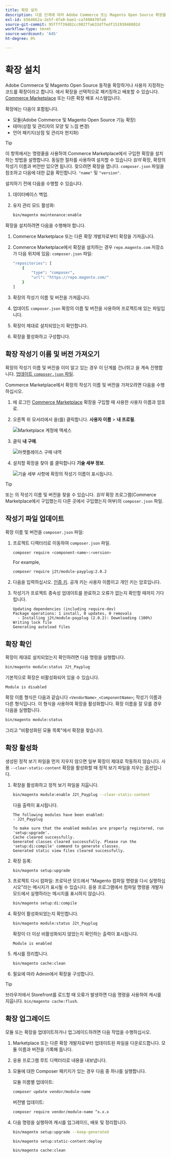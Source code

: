 ```yaml
---
title: 확장 설치
description: 다음 단계에 따라 Adobe Commerce 또는 Magento Open Source 확장을 설치합니다.
exl-id: b564662a-2e5f-4fa9-bae1-ca7498478fa9
source-git-commit: 95ffff39d82cc9027fa633dffedf15193040802d
workflow-type: tm+mt
source-wordcount: '645'
ht-degree: 0%

---
```


# 확장 설치

Adobe Commerce 및 Magento Open Source 동작을 확장하거나 사용자 지정하는 코드를 확장이라고 합니다. 에서 확장을 선택적으로 패키징하고 배포할 수 있습니다. [Commerce Marketplace](https://marketplace.magento.com) 또는 다른 확장 배포 시스템입니다.

확장에는 다음이 포함됩니다.

- 모듈(Adobe Commerce 및 Magento Open Source 기능 확장)
- 테마(상점 및 관리자의 모양 및 느낌 변경)
- 언어 패키지(상점 및 관리자 현지화)

>[!TIP]
>
>이 항목에서는 명령줄을 사용하여 Commerce Marketplace에서 구입한 확장을 설치하는 방법을 설명합니다. 동일한 절차를 사용하여 설치할 수 있습니다 _임의_ 확장, 확장의 작성기 이름과 버전만 있으면 됩니다. 찾으려면 확장을 엽니다. `composer.json` 파일을 참조하고 다음에 대한 값을 확인합니다. `"name"` 및 `"version"`.

설치하기 전에 다음을 수행할 수 있습니다.

1. 데이터베이스 백업.
1. 유지 관리 모드 활성화:

   ```bash
   bin/magento maintenance:enable
   ```

확장을 설치하려면 다음을 수행해야 합니다.

1. Commerce Marketplace 또는 다른 확장 개발자로부터 확장을 가져옵니다.
1. Commerce Marketplace에서 확장을 설치하는 경우 `repo.magento.com` 저장소가 다음 위치에 있음: `composer.json` 파일:

   ```bash
   "repositories": [
       {
           "type": "composer",
           "url": "https://repo.magento.com/"
       }
   ]
   ```

1. 확장의 작성기 이름 및 버전을 가져옵니다.
1. 업데이트 `composer.json` 확장의 이름 및 버전을 사용하여 프로젝트에 있는 파일입니다.
1. 확장이 제대로 설치되었는지 확인합니다.
1. 확장을 활성화하고 구성합니다.

## 확장 작성기 이름 및 버전 가져오기

확장의 작성기 이름 및 버전을 이미 알고 있는 경우 이 단계를 건너뛰고 을 계속 진행합니다. [업데이트 `composer.json` 파일](#update-your-composer-file).

Commerce Marketplace에서 확장의 작성기 이름 및 버전을 가져오려면 다음을 수행하십시오.

1. 에 로그인 [Commerce Marketplace](https://marketplace.magento.com) 확장을 구입할 때 사용한 사용자 이름과 암호로.

1. 오른쪽 위 모서리에서 을(를) 클릭합니다. **사용자 이름** > **내 프로필**.

   ![Marketplace 계정에 액세스](../../assets/installation/marketplace-my-profile.png)

1. 클릭 **내 구매**.

   ![마켓플레이스 구매 내역](../../assets/installation//marketplace-my-purchases.png)

1. 설치할 확장을 찾아 를 클릭합니다 **기술 세부 정보**.

   ![기술 세부 사항에 확장의 작성기 이름이 표시됩니다.](../../assets/installation/marketplace-extension-technical-details.png)

>[!TIP]
>
>또는 의 작성기 이름 및 버전을 찾을 수 있습니다. _임의_ 확장 프로그램(Commerce Marketplace에서 구입했는지 다른 곳에서 구입했는지 여부)의 `composer.json` 파일.

## 작성기 파일 업데이트

확장 이름 및 버전을 `composer.json` 파일:

1. 프로젝트 디렉터리로 이동하여 `composer.json` 파일.

   ```bash
   composer require <component-name>:<version>
   ```

   For example,

   ```bash
   composer require j2t/module-payplug:2.0.2
   ```

1. 다음을 입력하십시오. [인증 키](../prerequisites/authentication-keys.md). 공개 키는 사용자 이름이고 개인 키는 암호입니다.

1. 작성기가 프로젝트 종속성 업데이트를 완료하고 오류가 없는지 확인할 때까지 기다립니다.

   ```terminal
   Updating dependencies (including require-dev)
   Package operations: 1 install, 0 updates, 0 removals
     - Installing j2t/module-payplug (2.0.2): Downloading (100%)
   Writing lock file
   Generating autoload files
   ```

## 확장 확인

확장이 제대로 설치되었는지 확인하려면 다음 명령을 실행합니다.

```bash
bin/magento module:status J2t_Payplug
```

기본적으로 확장은 비활성화되어 있을 수 있습니다.

```terminal
Module is disabled
```

확장 이름 형식은 다음과 같습니다 `<VendorName>_<ComponentName>`; 작성기 이름과 다른 형식입니다. 이 형식을 사용하여 확장을 활성화합니다. 확장 이름을 잘 모를 경우 다음을 실행합니다.

```bash
bin/magento module:status
```

그리고 &quot;비활성화된 모듈 목록&quot;에서 확장을 찾습니다.

## 확장 활성화

생성된 정적 보기 파일을 먼저 지우지 않으면 일부 확장이 제대로 작동하지 않습니다. 사용 `--clear-static-content` 확장을 활성화할 때 정적 보기 파일을 지우는 옵션입니다.

1. 확장을 활성화하고 정적 보기 파일을 지웁니다.

   ```bash
   bin/magento module:enable J2t_Payplug --clear-static-content
   ```

   다음 출력이 표시됩니다.

   ```terminal
   The following modules have been enabled:
   - J2t_Payplug
   
   To make sure that the enabled modules are properly registered, run 'setup:upgrade'.
   Cache cleared successfully.
   Generated classes cleared successfully. Please run the 'setup:di:compile' command to generate classes.
   Generated static view files cleared successfully.
   ```

1. 확장 등록:

   ```bash
   bin/magento setup:upgrade
   ```

1. 프로젝트 다시 컴파일: 프로덕션 모드에서 &quot;Magento 컴파일 명령을 다시 실행하십시오&quot;라는 메시지가 표시될 수 있습니다. 응용 프로그램에서 컴파일 명령을 개발자 모드에서 실행하라는 메시지를 표시하지 않습니다.

   ```bash
   bin/magento setup:di:compile
   ```

1. 확장이 활성화되었는지 확인합니다.

   ```bash
   bin/magento module:status J2t_Payplug
   ```

   확장이 더 이상 비활성화되지 않았는지 확인하는 출력이 표시됩니다.

   ```terminal
   Module is enabled
   ```

1. 캐시를 정리합니다.

   ```bash
   bin/magento cache:clean
   ```

1. 필요에 따라 Admin에서 확장을 구성합니다.

>[!TIP]
>
>브라우저에서 Storefront를 로드할 때 오류가 발생하면 다음 명령을 사용하여 캐시를 지웁니다. `bin/magento cache:flush`.

## 확장 업그레이드

모듈 또는 확장을 업데이트하거나 업그레이드하려면 다음 작업을 수행하십시오.

1. Marketplace 또는 다른 확장 개발자로부터 업데이트된 파일을 다운로드합니다. 모듈 이름과 버전을 기록해 둡니다.

1. 응용 프로그램 루트 디렉터리로 내용을 내보냅니다.

1. 모듈에 대한 Composer 패키지가 있는 경우 다음 중 하나를 실행합니다.

   모듈 이름별 업데이트:

   ```bash
   composer update vendor/module-name
   ```

   버전별 업데이트:

   ```bash
   composer require vendor/module-name ^x.x.x
   ```

1. 다음 명령을 실행하여 캐시를 업그레이드, 배포 및 정리합니다.

   ```bash
   bin/magento setup:upgrade --keep-generated
   ```

   ```bash
   bin/magento setup:static-content:deploy
   ```

   ```bash
   bin/magento cache:clean
   ```
